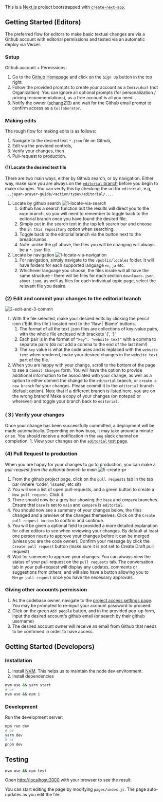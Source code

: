 This is a [Next.js](https://nextjs.org/) project bootstrapped with [`create-next-app`](https://github.com/vercel/next.js/tree/canary/packages/create-next-app).

## Getting Started (Editors)

The preferred flow for editors to make basic textual changes are via a Github account with editorial permissions and tested via an automatic deploy via Vercel.

### Setup
Github account + Permissions:
1. Go to the [Github Homepage](https://github.com/) and click on the `Sign Up` button in the top right.
2. Follow the provided prompts to create your account as a `Individual` (not Organization). You can ignore all optional prompts (for personalization / pricing recommendations), as a free account is all you need.
3. Notify the owner ([schang213](https://github.com/schang213)) and wait for the Github email prompt to confirm access as a `Collaborator`.

### Making edits
The rough flow for making edits is as follows:
1. Navigate to the desired text `*.json` file on Github, 
2. Edit via the provided controls, 
3. Verify your changes, then 
4. Pull-request to production.

#### (1) Locate the desired text file
There are two main ways, either by Github search, or by navigation. Either way, make sure you are always on the [`editorial` branch](https://github.com/wliu080/japan-prayer-guide/tree/editorial) before you begin to make changes. You can verify this by checking the url for `editorial`, e.g, `...japan-prayer-guide/<action/type>/editorial/...`.

1. Locate by github search
![1-locate-via-search](https://user-images.githubusercontent.com/8304496/221731096-b8eab71a-0982-4608-a651-fd48028db927.gif)
    1. Github has a search function but the results will direct you to the `main` branch, so you will need to remember to toggle back to the editorial branch once you have found the desired file.
    2. Simply put in the search text in the top left search bar and choose the `in this repository` option when searching.
    3. Toggle back to the editorial branch via the button next to the breadcrumbs.
    4. Note: unlike the gif above, the files you will be changing will always be a `*.json` file.
2. Locate by navigation
![1-locate-via-navigation](https://user-images.githubusercontent.com/8304496/221730916-4034fe6d-44ee-4956-a537-9a7062f2099c.gif)
    1. For navigation, simply navigate to the `/public/locales` folder. It will have folders for each supported language `en`, `ja` etc.
    2. Whichever language you choose, the files inside will all have the same structure - there will be files for each section `downloads.json`, `about.json`, as well as files for each individual topic page, select the relevant file you desire.

### (2) Edit and commit your changes to the editorial branch
![2-edit-and-3-commit](https://user-images.githubusercontent.com/8304496/221731625-08d09584-a18e-4684-b495-ab40ffa7809a.gif)
1. With the file selected, make your desired edits by clicking the pencil icon ('Edit this file`) located next to the 'Raw | Blame' buttons.
    1. The format of all the text .json files are collections of key-value pairs, with the whole file enclosed with brackets '{', '}'
    2. Each pair is in the format of `"key": "website text"` with a comma to separate pairs (do not add a comma to the end of the last item!)
    3. The `key` value is what the code uses and is replaced with the `website text` when rendered, make your desired changes in the `website text` part of the file.
2. When you are happy with your change, scroll to the bottom of the page to see a `Commit Changes` form. You will have the option to provide additional information to be associated with your change, as well as a option to either commit the change to the `editorial` branch, or `create a new branch` for your changes. Please commit it to the `editorial` branch (default option). Note that if a different branch is listed here, you are on the wrong branch! Make a copy of your changes (on notepad or wherever) and toggle your branch back to `editorial`.

### (３) Verify your changes
Once your change has been successfully committed, a deployment will be made automatically. Depending on how busy, it may take around a minute or so. You should receive a notification in the `eng` slack channel on completion.
    1. View your changes on the [`editorial` test page](https://japan-prayer-guide-git-editorial-wliu080.vercel.app/).
    
### (4) Pull Request to production
When you are happy for your changes to go to production, you can make a *pull-request from the editorial branch to main*
![5-create-pr](https://user-images.githubusercontent.com/8304496/221732894-a30645d6-f01e-4a2f-892b-0a75ca70837e.gif)
 
 1. From the github project page, click on the `pull requests` tab in the tab bar (where 'code', 'issues', etc sit)
 2. You will see a list of open pull-requests, and a green button to create a `New pull request`. Click it.
 3. There should now be a grey bar showing the `base` and `compare` branches. Ensure that `base` is set to `main` and `compare` is `editorial`.
 4. You should now see a summary of your changes below, the files changed and a preview of the changes themselves. Click on the `Create pull request button` to confirm and continue.
 5. You will be given a optional field to provided a more detailed explanation for other editors to see when reviewing your changes. By default at least one person needs to approve your changes before it can be merged (unless you are the code owner). Confirm your message by click the `Create pull request` button (make sure it is not set to Create Draft pull request)
 6. Wait for someone to approve your changes. You can always view the status of your pull request on the `pull requests` tab. The conversation tab in your pull-request will display any updates, comments or suggestions from others, and will also have a button allowing you to `Merge pull request` once you have the necessary approvals. 

### Giving other accounts permission
1. As the codebase owner, navigate to the [project access settings page](https://github.com/wliu080/japan-prayer-guide/settings/access). You may be prompted to re-input your account password to proceed.
2. Click on the green `Add people` button, and in the provided pop-up form, input the desired account's github email (or search by their github username)
3. The desired account owner will receive an email from Github that needs to be confirmed in order to have access.

## Getting Started (Developers)

### Installation

1. Install [NVM](https://github.com/nvm-sh/nvm).  This helps us to maintain the node dev environment.
2. Install dependencies

```bash
nvm use && yarn start
# or
nvm use && npm i
```

### Development

Run the development server:

```bash
npm run dev
# or
yarn dev
# or
pnpm dev
```


## Testing

```bash
nvm use && npm test
```

Open [http://localhost:3000](http://localhost:3000) with your browser to see the result.

You can start editing the page by modifying `pages/index.js`. The page auto-updates as you edit the file.
